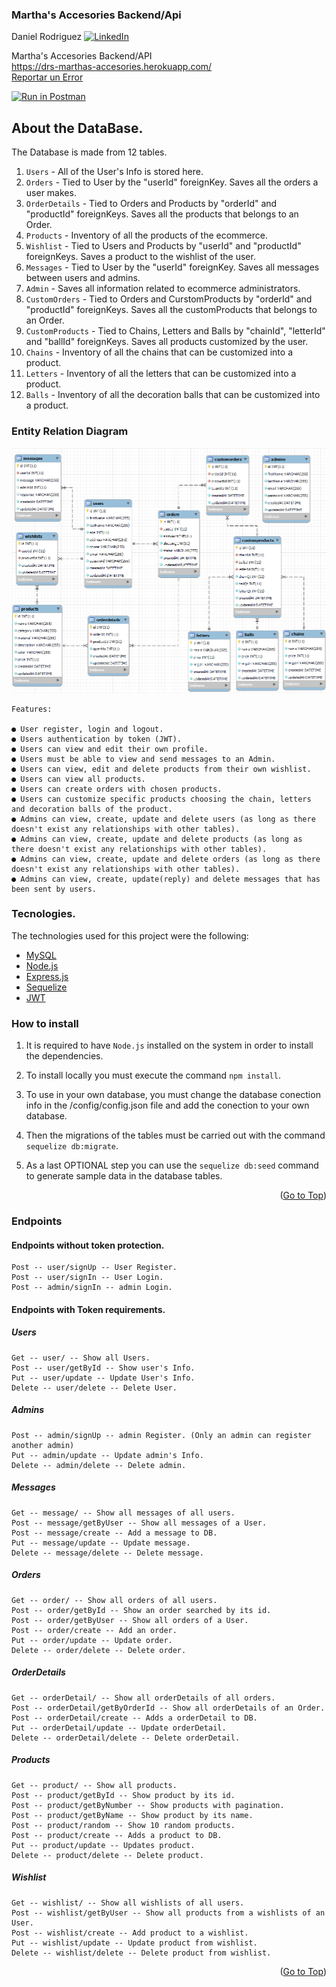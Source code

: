 ﻿<div id="top"></div>

  <h3>Martha's Accesories Backend/Api</h3>

Daniel Rodriguez
[![LinkedIn][linkedin-shield]][linkedin-url]

  <p>
    Martha's Accesories Backend/API
    <br />
    <a href="https://drs-marthas-accesories.herokuapp.com/">https://drs-marthas-accesories.herokuapp.com/</a>
    <br />
    <a href="https://github.com/Danrodsf/Proyecto-Laravel/issues">Reportar un Error</a>
  </p>
</div>

[![Run in Postman](https://run.pstmn.io/button.svg)](https://app.getpostman.com/run-collection/97a7a816d9072207c165?action=collection%2Fimport)

## About the DataBase.

The Database is made from 12 tables.

1. `Users` - All of the User's Info is stored here.
2. `Orders` - Tied to User by the "userId" foreignKey. Saves all the orders a user makes.
3. `OrderDetails` - Tied to Orders and Products by "orderId" and "productId" foreignKeys. Saves all the products that belongs to an Order.
4. `Products` - Inventory of all the products of the ecommerce.
5. `Wishlist` - Tied to Users and Products by "userId" and "productId" foreignKeys. Saves a product to the wishlist of the user.
6. `Messages` - Tied to User by the "userId" foreignKey. Saves all messages between users and admins.
7. `Admin` - Saves all information related to ecommerce administrators.
8. `CustomOrders` - Tied to Orders and CurstomProducts by "orderId" and "productId" foreignKeys. Saves all the customProducts that belongs to an Order.
9. `CustomProducts` - Tied to Chains, Letters and Balls by "chainId", "letterId" and "ballId" foreignKeys. Saves all products customized by the user.
10. `Chains` - Inventory of all the chains that can be customized into a product.
11. `Letters` - Inventory of all the letters that can be customized into a product.
12. `Balls` - Inventory of all the decoration balls that can be customized into a product.

### Entity Relation Diagram

<img src=img/EntityRelationDiagram.png>

```
Features:

● User register, login and logout.
● Users authentication by token (JWT).
● Users can view and edit their own profile.
● Users must be able to view and send messages to an Admin.
● Users can view, edit and delete products from their own wishlist.
● Users can view all products.
● Users can create orders with chosen products.
● Users can customize specific products choosing the chain, letters and decoration balls of the product.
● Admins can view, create, update and delete users (as long as there doesn't exist any relationships with other tables).
● Admins can view, create, update and delete products (as long as there doesn't exist any relationships with other tables).
● Admins can view, create, update and delete orders (as long as there doesn't exist any relationships with other tables).
● Admins can view, create, update(reply) and delete messages that has been sent by users.

```

### Tecnologies.

The technologies used for this project were the following:

- [MySQL](https://www.mysql.com/)
- [Node.js](https://nodejs.org/)
- [Express.js](https://expressjs.com)
- [Sequelize](https://sequelize.org/)
- [JWT](https://jwt.io/)

### How to install

1. It is required to have `Node.js` installed on the system in order to install the dependencies.

2. To install locally you must execute the command `npm install`.

3. To use in your own database, you must change the database conection info in the /config/config.json file and add the conection to your own database.

4. Then the migrations of the tables must be carried out with the command `sequelize db:migrate`.

5. As a last OPTIONAL step you can use the `sequelize db:seed` command to generate sample data in the database tables.

<p align="right">(<a href="#top">Go to Top</a>)</p>

[linkedin-shield]: https://img.shields.io/badge/-LinkedIn-black.svg?style=for-the-badge&logo=linkedin&colorB=555
[linkedin-url]: https://www.linkedin.com/in/danielrodriguezserafin/

### Endpoints

#### Endpoints without token protection.

```
Post -- user/signUp -- User Register.
Post -- user/signIn -- User Login.
Post -- admin/signIn -- admin Login.
```

#### Endpoints with Token requirements.

##### Users

```
Get -- user/ -- Show all Users.
Post -- user/getById -- Show user's Info.
Put -- user/update -- Update User's Info.
Delete -- user/delete -- Delete User.
```

##### Admins

```
Post -- admin/signUp -- admin Register. (Only an admin can register another admin)
Put -- admin/update -- Update admin's Info.
Delete -- admin/delete -- Delete admin.
```

##### Messages

```
Get -- message/ -- Show all messages of all users.
Post -- message/getByUser -- Show all messages of a User.
Post -- message/create -- Add a message to DB.
Put -- message/update -- Update message.
Delete -- message/delete -- Delete message.
```

##### Orders

```
Get -- order/ -- Show all orders of all users.
Post -- order/getById -- Show an order searched by its id.
Post -- order/getByUser -- Show all orders of a User.
Post -- order/create -- Add an order.
Put -- order/update -- Update order.
Delete -- order/delete -- Delete order.
```

##### OrderDetails

```
Get -- orderDetail/ -- Show all orderDetails of all orders.
Post -- orderDetail/getByOrderId -- Show all orderDetails of an Order.
Post -- orderDetail/create -- Adds a orderDetail to DB.
Put -- orderDetail/update -- Update orderDetail.
Delete -- orderDetail/delete -- Delete orderDetail.
```

##### Products

```
Get -- product/ -- Show all products.
Post -- product/getById -- Show product by its id.
Post -- product/getByNumber -- Show products with pagination.
Post -- product/getByName -- Show product by its name.
Post -- product/random -- Show 10 random products.
Post -- product/create -- Adds a product to DB.
Put -- product/update -- Updates product.
Delete -- product/delete -- Delete product.
```

##### Wishlist

```
Get -- wishlist/ -- Show all wishlists of all users.
Post -- wishlist/getByUser -- Show all products from a wishlists of an User.
Post -- wishlist/create -- Add product to a wishlist.
Put -- wishlist/update -- Update product from wishlist.
Delete -- wishlist/delete -- Delete product from wishlist.
```

<p align="right">(<a href="#top">Go to Top</a>)</p>
